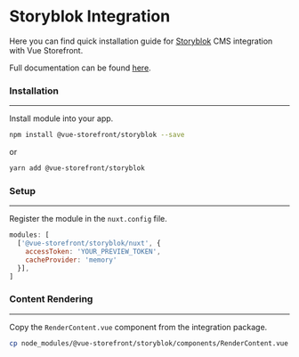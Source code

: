 # Storyblok Integration

Here you can find quick installation guide for [Storyblok](https://www.storyblok.com/) CMS integration with Vue Storefront. 

Full documentation can be found [here](https://docs.vuestorefront.io/storyblok).

### Installation

---

Install module into your app.

```bash
npm install @vue-storefront/storyblok --save
```

or

```bash
yarn add @vue-storefront/storyblok
```

### Setup

---

Register the module in the `nuxt.config` file.

```javascript
modules: [
  ['@vue-storefront/storyblok/nuxt', {
    accessToken: 'YOUR_PREVIEW_TOKEN',
    cacheProvider: 'memory'
  }],
]
```

### Content Rendering 

---

Copy the `RenderContent.vue` component from the integration package.

```bash
cp node_modules/@vue-storefront/storyblok/components/RenderContent.vue cms/
```
